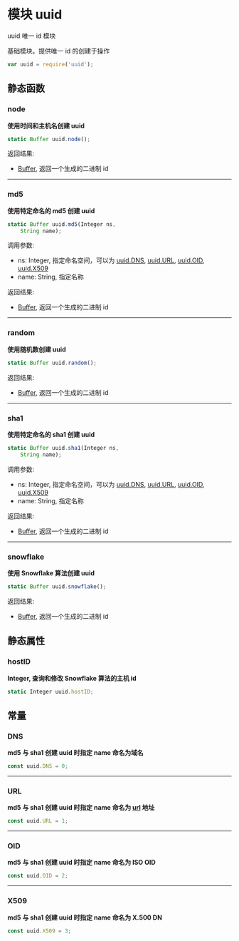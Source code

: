 # 模块 uuid
uuid 唯一 id 模块

基础模块。提供唯一 id 的创建于操作

```JavaScript
var uuid = require('uuid');
```

## 静态函数
        
### node
**使用时间和主机名创建 uuid**

```JavaScript
static Buffer uuid.node();
```

返回结果:
* [Buffer](../../object/ifs/Buffer.md), 返回一个生成的二进制 id

--------------------------
### md5
**使用特定命名的 md5 创建 uuid**

```JavaScript
static Buffer uuid.md5(Integer ns,
    String name);
```

调用参数:
* ns: Integer, 指定命名空间，可以为 [uuid.DNS](uuid.md#DNS), [uuid.URL](uuid.md#URL), [uuid.OID](uuid.md#OID), [uuid.X509](uuid.md#X509)
* name: String, 指定名称

返回结果:
* [Buffer](../../object/ifs/Buffer.md), 返回一个生成的二进制 id

--------------------------
### random
**使用随机数创建 uuid**

```JavaScript
static Buffer uuid.random();
```

返回结果:
* [Buffer](../../object/ifs/Buffer.md), 返回一个生成的二进制 id

--------------------------
### sha1
**使用特定命名的 sha1 创建 uuid**

```JavaScript
static Buffer uuid.sha1(Integer ns,
    String name);
```

调用参数:
* ns: Integer, 指定命名空间，可以为 [uuid.DNS](uuid.md#DNS), [uuid.URL](uuid.md#URL), [uuid.OID](uuid.md#OID), [uuid.X509](uuid.md#X509)
* name: String, 指定名称

返回结果:
* [Buffer](../../object/ifs/Buffer.md), 返回一个生成的二进制 id

--------------------------
### snowflake
**使用 Snowflake 算法创建 uuid**

```JavaScript
static Buffer uuid.snowflake();
```

返回结果:
* [Buffer](../../object/ifs/Buffer.md), 返回一个生成的二进制 id

## 静态属性
        
### hostID
**Integer, 查询和修改 Snowflake 算法的主机 id**

```JavaScript
static Integer uuid.hostID;
```

## 常量
        
### DNS
**md5 与 sha1 创建 uuid 时指定 name 命名为域名**

```JavaScript
const uuid.DNS = 0;
```

--------------------------
### URL
**md5 与 sha1 创建 uuid 时指定 name 命名为 [url](url.md) 地址**

```JavaScript
const uuid.URL = 1;
```

--------------------------
### OID
**md5 与 sha1 创建 uuid 时指定 name 命名为 ISO OID**

```JavaScript
const uuid.OID = 2;
```

--------------------------
### X509
**md5 与 sha1 创建 uuid 时指定 name 命名为 X.500 DN**

```JavaScript
const uuid.X509 = 3;
```

